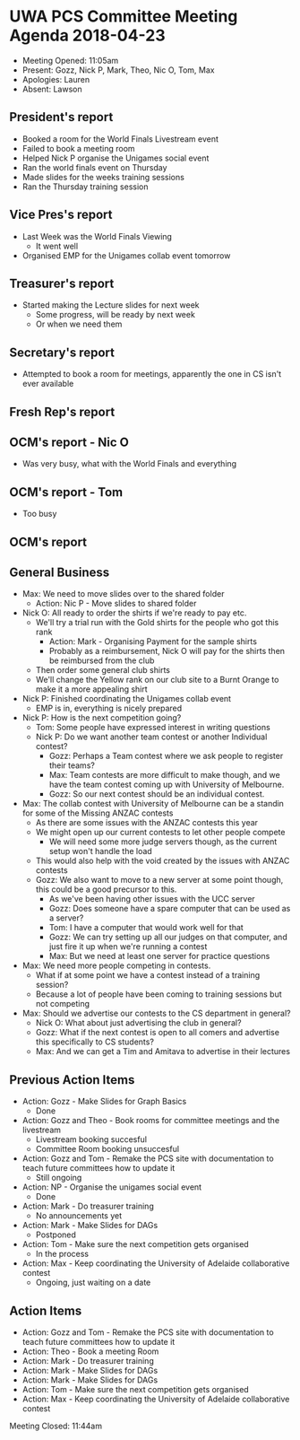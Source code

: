 # UWA PCS Committee Meeting Agenda 2018-04-23
 - Meeting Opened: 11:05am
 - Present: Gozz, Nick P, Mark, Theo, Nic O, Tom, Max
 - Apologies: Lauren
 - Absent: Lawson

## President's report
 - Booked a room for the World Finals Livestream event
 - Failed to book a meeting room
 - Helped Nick P organise the Unigames social event
 - Ran the world finals event on Thursday
 - Made slides for the weeks training sessions
 - Ran the Thursday training session
## Vice Pres's report
 - Last Week was the World Finals Viewing
   - It went well
 - Organised EMP for the Unigames collab event tomorrow
## Treasurer's report
 - Started making the Lecture slides for next week
   - Some progress, will be ready by next week
   - Or when we need them
## Secretary's report
 - Attempted to book a room for meetings, apparently the one in CS isn't ever available
## Fresh Rep's report
## OCM's report - Nic O
 - Was very busy, what with the World Finals and everything
## OCM's report - Tom
 - Too busy
## OCM's report
## General Business
 - Max: We need to move slides over to the shared folder
   - Action: Nic P - Move slides to shared folder
 - Nick O: All ready to order the shirts if we're ready to pay etc.
   - We'll try a trial run with the Gold shirts for the people who got this rank
     - Action: Mark - Organising Payment for the sample shirts
     - Probably as a reimbursement, Nick O will pay for the shirts then be reimbursed from the club
   - Then order some general club shirts
   - We'll change the Yellow rank on our club site to a Burnt Orange to make it a more appealing shirt
 - Nick P: Finished coordinating the Unigames collab event
   - EMP is in, everything is nicely prepared
 - Nick P: How is the next competition going?
   - Tom: Some people have expressed interest in writing questions
   - Nick P: Do we want another team contest or another Individual contest?
     - Gozz: Perhaps a Team contest where we ask people to register their teams?
     - Max: Team contests are more difficult to make though, and we have the team contest coming up with University of Melbourne.
     - Gozz: So our next contest should be an individual contest.
 - Max: The collab contest with University of Melbourne can be a standin for some of the Missing ANZAC contests
   - As there are some issues with the ANZAC contests this year
   - We might open up our current contests to let other people compete
     - We will need some more judge servers though, as the current setup won't handle the load
   - This would also help with the void created by the issues with ANZAC contests
   - Gozz: We also want to move to a new server at some point though, this could be a good precursor to this.
     - As we've been having other issues with the UCC server
     - Gozz: Does someone have a spare computer that can be used as a server?
     - Tom: I have a computer that would work well for that
     - Gozz: We can try setting up all our judges on that computer, and just fire it up when we're running a contest
     - Max: But we need at least one server for practice questions
 - Max: We need more people competing in contests.
   - What if at some point we have a contest instead of a training session?
   - Because a lot of people have been coming to training sessions but not competing
 - Max: Should we advertise our contests to the CS department in general?
   - Nick O: What about just advertising the club in general?
   - Gozz: What if the next contest is open to all comers and advertise this specifically to CS students?
   - Max: And we can get a Tim and Amitava to advertise in their lectures
## Previous Action Items
 - Action: Gozz - Make Slides for Graph Basics
   - Done
 - Action: Gozz and Theo - Book rooms for committee meetings and the livestream
   - Livestream booking succesful
   - Committee Room booking unsuccesful
 - Action: Gozz and Tom - Remake the PCS site with documentation to teach future committees how to update it
   - Still ongoing
 - Action: NP - Organise the unigames social event
   - Done
 - Action: Mark - Do treasurer training
   - No announcements yet
 - Action: Mark - Make Slides for DAGs
   - Postponed
 - Action: Tom - Make sure the next competition gets organised
   - In the process
 - Action: Max - Keep coordinating the University of Adelaide collaborative contest
   - Ongoing, just waiting on a date
## Action Items
 - Action: Gozz and Tom - Remake the PCS site with documentation to teach future committees how to update it
 - Action: Theo - Book a meeting Room
 - Action: Mark - Do treasurer training
 - Action: Mark - Make Slides for DAGs
 - Action: Mark - Make Slides for DAGs
 - Action: Tom - Make sure the next competition gets organised
 - Action: Max - Keep coordinating the University of Adelaide collaborative contest

Meeting Closed: 11:44am
